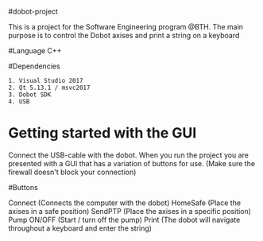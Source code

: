 #dobot-project

This is a project for the Software Engineering program @BTH.
The main purpose is to control the Dobot axises and print a string on a keyboard

#Language
C++

#Dependencies

```
1. Visual Studio 2017
2. Qt 5.13.1 / msvc2017
3. Dobot SDK
4. USB
```

# Getting started with the GUI

Connect the USB-cable with the dobot.
When you run the project you are presented with a GUI that has a variation of buttons for use. 
(Make sure the firewall doesn't block your connection)

#Buttons

Connect     (Connects the computer with the dobot)
HomeSafe    (Place the axises in a safe position)
SendPTP     (Place the axises in a specific position)
Pump ON/OFF (Start / turn off the pump)
Print       (The dobot will navigate throughout a keyboard and enter the string)
